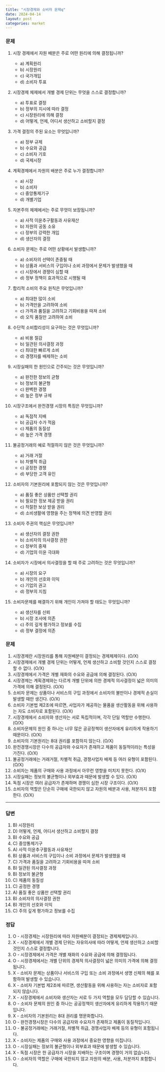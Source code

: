 ```yaml
---
title: "시장경제와 소비자 문제q"
date: 2024-04-14
layout: post
categories: market
---
```

### 문제

1.  시장 경제에서 자원 배분은 주로 어떤 원리에 의해 결정됩니까?
    
    *   a) 계획원리
    *   b) 시장원리
    *   c) 국가개입
    *   d) 소비자 투표
2.  시장경제 체제에서 개별 경제 단위는 무엇을 스스로 결정합니까?
    
    *   a) 투표로 결정
    *   b) 정부의 지시에 따라 결정
    *   c) 시장원리에 의해 결정
    *   d) 어떻게, 언제, 어디서 생산하고 소비할지 결정
3.  가격 결정의 주된 요소는 무엇입니까?
    
    *   a) 정부 규제
    *   b) 수요와 공급
    *   c) 소비자 기호
    *   d) 국제시장
4.  계획경제에서 자원의 배분은 주로 누가 결정합니까?
    
    *   a) 시장
    *   b) 소비자
    *   c) 중앙통제기구
    *   d) 개별기업
5.  자본주의 체제에서는 주로 무엇이 보장됩니까?
    
    *   a) 사적 이윤추구활동과 사유재산
    *   b) 자원의 공동 소유
    *   c) 정부의 강력한 개입
    *   d) 생산자의 결정
    
6.  소비자 문제는 주로 어떤 상황에서 발생합니까?
    
    *   a) 소비자의 선택이 존중될 때
    *   b) 상품과 서비스의 구입이나 소비 과정에서 문제가 발생했을 때
    *   c) 시장에서 경쟁이 심할 때
    *   d) 정부 정책이 효과적으로 시행될 때
7.  합리적 소비의 주요 원칙은 무엇입니까?
    
    *   a) 최대한 많이 소비
    *   b) 가격만을 고려하여 소비
    *   c) 가격과 품질을 고려하고 기회비용을 따져 소비
    *   d) 오직 품질만 고려하여 소비
8.  수단적 소비합리성이 요구하는 것은 무엇입니까?
    
    *   a) 비용 절감
    *   b) 일관된 의사결정 과정
    *   c) 최대한 빠르게 소비
    *   d) 경쟁자를 배제하는 소비
9.  시장실패의 한 원인으로 간주되는 것은 무엇입니까?
    
    *   a) 완전한 정보의 균형
    *   b) 정보의 불균형
    *   c) 완벽한 경쟁
    *   d) 높은 정부 규제
10. 시장구조에서 완전경쟁 시장의 특징은 무엇입니까?
    
    *   a) 독점적 지배
    *   b) 공급자 수가 적음
    *   c) 제품의 동질성
    *   d) 높은 가격 경쟁

11. 불공정거래의 예로 적절하지 않은 것은 무엇입니까?
    
    *   a) 거래 거절
    *   b) 차별적 취급
    *   c) 공정한 경쟁
    *   d) 부당한 고객 유인

12. 소비자의 기본원리에 포함되지 않는 것은 무엇입니까?
    
    *   a) 품질 좋은 상품만 선택할 권리
    *   b) 필요한 정보 제공 받을 권리
    *   c) 적절한 보상 받을 권리
    *   d) 소비생활에 영향을 주는 정책에 의견 반영할 권리

13. 소비자 주권의 핵심은 무엇입니까?
    
    *   a) 생산자의 결정 권한
    *   b) 소비자의 의사결정 권한
    *   c) 정부의 중재
    *   d) 기업의 이윤 극대화

14. 소비자가 시장에서 의사결정을 할 때 주로 고려하는 것은 무엇입니까?
    
    *   a) 시장의 요구
    *   b) 개인의 선호와 이익
    *   c) 기업의 권고
    *   d) 정부의 지침

15. 소비자문제를 해결하기 위해 개인이 가져야 할 태도는 무엇입니까?
    
    *   a) 생산자를 신뢰
    *   b) 시장 조사에 의존
    *   c) 주의 깊게 평가하고 정보를 수집
    *   d) 정부 결정에 의존


    



### 문제

1.  시장경제란 시장원리를 통해 자원배분이 결정되는 경제체제이다. (O/X)
2.  시장경제에서 개별 경제 단위는 어떻게, 언제 생산하고 소비할 것인지 스스로 결정할 수 없다. (O/X)
3.  시장경제에서 가격은 개별 재화의 수요와 공급에 의해 결정된다. (O/X)
4.  시장경제는 계획경제와는 다르게 개별 단위에 의한 경제적 의사결정이 넓은 의미의 가격에 의해 결정된다. (O/X)
5.  소비자 문제는 상품이나 서비스의 구입 과정에서 소비자의 불만이나 경제적 손실이 발생할 때만 생긴다. (O/X)
6.  소비자 기본법 제2조에 따르면, 사업자가 제공하는 물품을 생산활동을 위해 사용하는 자도 소비자로 포함된다. (O/X)
7.  시장경제에서 소비자와 생산자는 서로 독립적이며, 각각 단일 역할만 수행한다. (O/X)
8.  소비자문제의 원인 중 하나는 너무 많은 공공정책이 생산자에게 유리하게 작용하기 때문이다. (O/X)
9.  소비자의 기본원리는 8대 권리를 포함하지 않는다. (O/X)
10.  완전경쟁시장은 다수의 공급자와 수요자가 존재하고 제품이 동질적이라는 특성을 가진다. (O/X)
11.  불공정거래에는 거래거절, 차별적 취급, 경쟁사업자 배제 등 여러 유형이 포함된다. (O/X)
12.  소비자는 제품의 구매와 사용 과정에서 아무런 영향을 미치지 못한다. (O/X)
13.  시장실패는 정보의 불균형이나 외부효과 때문에 발생할 수 있다. (O/X)
14.  독점 시장은 여러 공급자가 존재하며 경쟁이 심한 시장 구조이다. (O/X)
15.  소비자의 역할은 단순히 구매에 국한되지 않고 자원의 배분과 사용, 처분까지 포함한다. (O/X)




<hr>











### 답변

1.  B) 시장원리
2.  D) 어떻게, 언제, 어디서 생산하고 소비할지 결정
3.  B) 수요와 공급
4.  C) 중앙통제기구
5.  A) 사적 이윤추구활동과 사유재산
6.  B) 상품과 서비스의 구입이나 소비 과정에서 문제가 발생했을 때
7.  C) 가격과 품질을 고려하고 기회비용을 따져 소비
8.  B) 일관된 의사결정 과정
9.  B) 정보의 불균형
10.  C) 제품의 동질성
11.  C) 공정한 경쟁
12.  A) 품질 좋은 상품만 선택할 권리
13.  B) 소비자의 의사결정 권한
14.  B) 개인의 선호와 이익
15.  C) 주의 깊게 평가하고 정보를 수집

### 정답

1.  O - 시장경제는 시장원리에 따라 자원배분이 결정되는 경제체제입니다.
2.  X - 시장경제에서 개별 경제 단위는 자유의사에 따라 어떻게, 언제 생산하고 소비할 것인지 스스로 결정합니다.
3.  O - 시장경제에서 가격은 개별 재화의 수요와 공급에 의해 결정됩니다.
4.  O - 시장경제에서는 개별 단위의 경제적 의사결정이 넓은 의미의 가격에 의해 결정됩니다.
5.  X - 소비자 문제는 상품이나 서비스의 구입 또는 소비 과정에서 생명 신체의 해를 포함하여 발생할 수 있습니다.
6.  X - 소비자 기본법 제2조에 따르면, 생산활동을 위해 사용하는 자는 소비자로 포함되지 않습니다.
7.  X - 시장경제에서 소비자와 생산자는 서로 두 가지 역할을 모두 담당할 수 있습니다.
8.  O - 소비자 문제의 원인 중 하나는 공공정책이 생산자에게 유리하게 작용하기 때문입니다.
9.  X - 소비자의 기본원리는 8대 권리를 명문화합니다.
10.  O - 완전경쟁시장은 다수의 공급자와 수요자가 존재하고 제품이 동질적입니다.
11.  O - 불공정거래에는 거래거절, 차별적 취급, 경쟁사업자 배제 등의 유형이 포함됩니다.
12.  X - 소비자는 제품의 구매와 사용 과정에서 중요한 영향을 미칩니다.
13.  O - 시장실패는 정보의 불균형이나 외부효과 때문에 발생할 수 있습니다.
14.  X - 독점 시장은 한 공급자가 시장을 지배하는 구조이며 경쟁이 거의 없습니다.
15.  O - 소비자의 역할은 구매에 국한되지 않고 자원의 배분, 사용, 처분까지 포함합니다.

